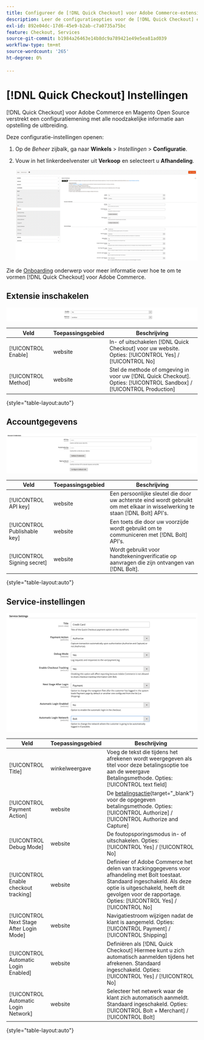 ```yaml
---
title: Configureer de [!DNL Quick Checkout] voor Adobe Commerce-extensie
description: Leer de configuratieopties voor de [!DNL Quick Checkout] en hoe u de extensie met succes aan boord kunt instellen.
exl-id: 892e04dc-17d6-45e9-b2ab-c7a0735a75bc
feature: Checkout, Services
source-git-commit: b1984a26463e14b8dc9a789421e49e5ea81ad039
workflow-type: tm+mt
source-wordcount: '265'
ht-degree: 0%

---
```


# [!DNL Quick Checkout] Instellingen

[!DNL Quick Checkout] voor Adobe Commerce en Magento Open Source verstrekt een configuratiemening met alle noodzakelijke informatie aan opstelling de uitbreiding.

Deze configuratie-instellingen openen:

1. Op de _Beheer_ zijbalk, ga naar **Winkels** > _Instellingen_ > **Configuratie**.
1. Vouw in het linkerdeelvenster uit **Verkoop** en selecteert u **Afhandeling**.

   ![Snelle afhandeling](assets/config-new-logo-view.png)

Zie de [Onboarding](../quick-checkout/onboarding.md) onderwerp voor meer informatie over hoe te om te vormen [!DNL Quick Checkout] voor Adobe Commerce.

## Extensie inschakelen

![Snelle afhandeling](assets/enable-method.png)

| Veld | Toepassingsgebied | Beschrijving |
|---|---|---|
| [!UICONTROL Enable] | website | In- of uitschakelen [!DNL Quick Checkout] voor uw website. Opties: [!UICONTROL Yes] / [!UICONTROL No] |
| [!UICONTROL Method] | website | Stel de methode of omgeving in voor uw [!DNL Quick Checkout]. Opties: [!UICONTROL Sandbox] / [!UICONTROL Production] |

{style="table-layout:auto"}

## Accountgegevens

![Snelle afhandeling](assets/account-creds.png)

| Veld | Toepassingsgebied | Beschrijving |
|---|---|---|
| [!UICONTROL API key] | website | Een persoonlijke sleutel die door uw achterste eind wordt gebruikt om met elkaar in wisselwerking te staan [!DNL Bolt] API&#39;s. |
| [!UICONTROL Publishable key] | website | Een toets die door uw voorzijde wordt gebruikt om te communiceren met [!DNL Bolt] API&#39;s. |
| [!UICONTROL Signing secret] | website | Wordt gebruikt voor handtekeningverificatie op aanvragen die zijn ontvangen van [!DNL Bolt]. |

{style="table-layout:auto"}

## Service-instellingen

![Snelle afhandeling](assets/service-settings.png)

| Veld | Toepassingsgebied | Beschrijving |
|---|---|---|
| [!UICONTROL Title] | winkelweergave | Voeg de tekst die tijdens het afrekenen wordt weergegeven als titel voor deze betalingsoptie toe aan de weergave Betalingsmethode. Opties: [!UICONTROL text field] |
| [!UICONTROL Payment Action] | website | De [betalingsactie](https://docs.magento.com/user-guide/configuration/sales/payment-methods.html#payment-actions){target="_blank"} voor de opgegeven betalingsmethode. Opties: [!UICONTROL Authorize] / [!UICONTROL Authorize and Capture] |
| [!UICONTROL Debug Mode] | website | De foutopsporingsmodus in- of uitschakelen. Opties: [!UICONTROL Yes] / [!UICONTROL No] |
| [!UICONTROL Enable checkout tracking] | website | Definieer of Adobe Commerce het delen van trackinggegevens voor afhandeling met Bolt toestaat. Standaard ingeschakeld. Als deze optie is uitgeschakeld, heeft dit gevolgen voor de rapportage. Opties: [!UICONTROL Yes] / [!UICONTROL No] |
| [!UICONTROL Next Stage After Login Mode] | website | Navigatiestroom wijzigen nadat de klant is aangemeld. Opties: [!UICONTROL Payment] / [!UICONTROL Shipping] |
| [!UICONTROL Automatic Login Enabled] | website | Definiëren als [!DNL Quick Checkout] Hiermee kunt u zich automatisch aanmelden tijdens het afrekenen. Standaard ingeschakeld. Opties: [!UICONTROL Yes] / [!UICONTROL No] |
| [!UICONTROL Automatic Login Network] | website | Selecteer het netwerk waar de klant zich automatisch aanmeldt. Standaard ingeschakeld. Opties: [!UICONTROL Bolt + Merchant] / [!UICONTROL Bolt] |

{style="table-layout:auto"}
